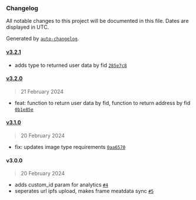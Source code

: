 ### Changelog

All notable changes to this project will be documented in this file. Dates are displayed in UTC.

Generated by [`auto-changelog`](https://github.com/CookPete/auto-changelog).

#### [v3.2.1](https://github.com/PinataCloud/pinata-fdk/compare/v3.2.0...v3.2.1)

- adds type to returned user data by fid [`285e7c8`](https://github.com/PinataCloud/pinata-fdk/commit/285e7c80892c0eec043e6b75b1836a8bddd26650)

#### [v3.2.0](https://github.com/PinataCloud/pinata-fdk/compare/v3.1.0...v3.2.0)

> 21 February 2024

- feat: function to return user data by fid, function to return address by fid [`0b1e85e`](https://github.com/PinataCloud/pinata-fdk/commit/0b1e85e59bedc82751494e267c6c1610c87102bf)


#### [v3.1.0](https://github.com/PinataCloud/pinata-fdk/compare/v3.0.0...v3.1.0)

> 20 February 2024

- fix: updates image type requirements [`0aa6570`](https://github.com/PinataCloud/pinata-fdk/commit/0aa657007aa00b3e87f194df4c7b23c5db8fc8d3)

#### v3.0.0

> 20 February 2024

- adds custom_id param for analytics [`#4`](https://github.com/PinataCloud/pinata-fdk/pull/4)
- seperates url ipfs upload, makes frame meatdata sync [`#5`](https://github.com/PinataCloud/pinata-fdk/pull/5)
